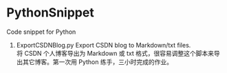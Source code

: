 PythonSnippet
=============

Code snippet for Python

1. ExportCSDNBlog.py
  Export CSDN blog to Markdown/txt files.  
  将 CSDN 个人博客导出为 Markdown 或 txt 格式，很容易调整这个脚本来导出其它博客。第一次用 Python 练手，三小时完成的作业。


